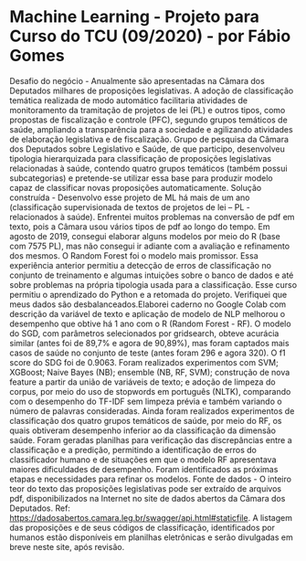 # Machine Learning - Projeto para Curso do TCU (09/2020) - por Fábio Gomes
Desafio do negócio - Anualmente são apresentadas na Câmara dos Deputados milhares de proposições legislativas. A adoção de classificação temática realizada de modo automático facilitaria atividades de monitoramento da tramitação de projetos de lei (PL) e outros tipos, como propostas de fiscalização e controle (PFC), segundo grupos temáticos de saúde, ampliando a transparência para a sociedade e agilizando atividades de elaboração legislativa e de fiscalização. Grupo de pesquisa da Câmara dos Deputados sobre Legislativo e Saúde, de que participo, desenvolveu tipologia hierarquizada para classificação de proposições legislativas relacionadas à saúde, contendo quatro grupos temáticos (também possui subcategorias) e pretende-se utilizar essa base para produzir modelo capaz de classificar novas proposições automaticamente.
Solução construída - Desenvolvo esse projeto de ML há mais de um ano (classificação supervisionada de textos de projetos de lei – PL - relacionados à saúde). Enfrentei muitos problemas na conversão de pdf em texto, pois a Câmara usou vários tipos de pdf ao longo do tempo. Em agosto de 2019, consegui elaborar alguns modelos por meio do R (base com 7575 PL), mas não consegui ir adiante com a avaliação e refinamento dos mesmos. O Random Forest foi o modelo mais promissor. Essa experiência anterior permitiu a detecção de erros de classificação no conjunto de treinamento e algumas intuições sobre o banco de dados e até sobre problemas na própria tipologia usada para a classificação. Esse curso permitiu o aprendizado do Python e a retomada do projeto. Verifiquei que meus dados são desbalanceados.Elaborei caderno no Google Colab com descrição da variável de texto e aplicação de modelo de NLP melhorou o desempenho que obtive há 1 ano com o R (Random Forest - RF). O modelo do SGD, com parâmetros selecionados por gridsearch, obteve acurácia similar (antes foi de 89,7% e agora de 90,89%), mas foram captados mais casos de saúde no conjunto de teste (antes foram 296 e agora 320). O f1 score do SDG foi de 0.9063. Foram realizados experimentos com SVM; XGBoost; Naive Bayes (NB); ensemble (NB, RF, SVM); construção de nova feature a partir da união de variáveis de texto; e adoção de limpeza do corpus, por meio do uso de stopwords em português (NLTK), comparando com o desempenho do TF-IDF sem limpeza prévia e também variando o número de palavras consideradas. Ainda foram realizados experimentos de classificação dos quatro grupos temáticos de saúde, por meio do RF, os quais obtiveram desempenho inferior ao da classificação da dimensão saúde. Foram geradas planilhas para verificação das discrepâncias entre a classificação e a predição, permitindo a identificação de erros do classificador humano e de situações em que o modelo RF apresentava maiores dificuldades de desempenho. Foram identificados as próximas etapas e necessidades para refinar os modelos.
Fonte de dados - O inteiro teor do texto das proposições legislativas pode ser extraído de arquivos pdf, disponibilizados na Internet no site de dados abertos da Câmara dos Deputados. Ref: https://dadosabertos.camara.leg.br/swagger/api.html#staticfile. A listagem das proposições e de seus códigos de classificação, identificados por humanos estão disponíveis em planilhas eletrônicas e serão divulgadas em breve neste site, após revisão.
